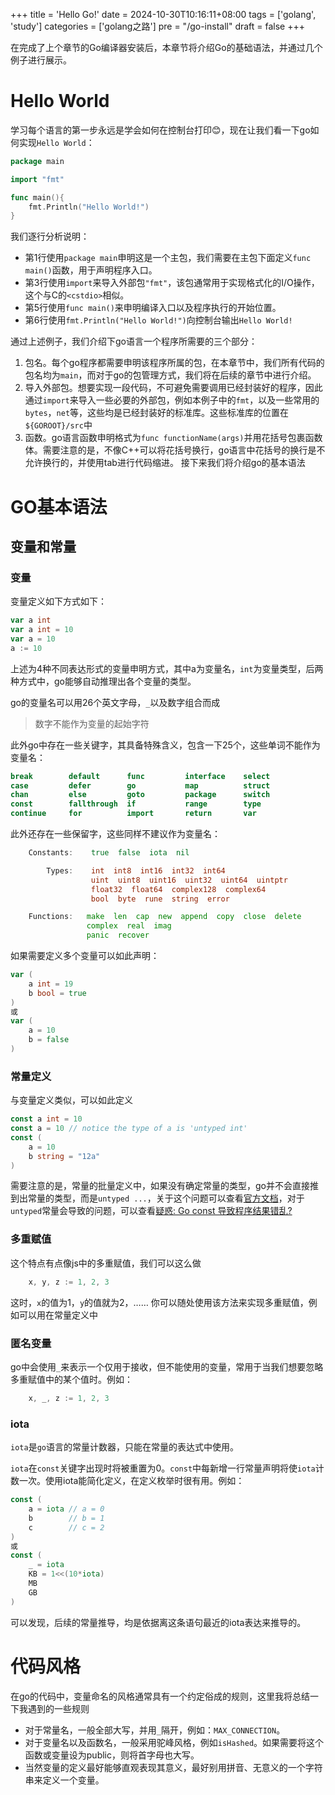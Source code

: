 +++
title = 'Hello Go!'
date = 2024-10-30T10:16:11+08:00
tags = ['golang', 'study']
categories = ['golang之路']
pre = "/go-install"
draft = false
+++

在完成了上个章节的Go编译器安装后，本章节将介绍Go的基础语法，并通过几个例子进行展示。
# Hello World
学习每个语言的第一步永远是学会如何在控制台打印😊，现在让我们看一下go如何实现`Hello World`：
```go
package main

import "fmt"

func main(){
    fmt.Println("Hello World!")
}
```
我们逐行分析说明：
- 第1行使用`package main`申明这是一个主包，我们需要在主包下面定义`func main()`函数，用于声明程序入口。
- 第3行使用`import`来导入外部包`"fmt"`，该包通常用于实现格式化的I/O操作，这个与C的`<cstdio>`相似。
- 第5行使用`func main()`来申明编译入口以及程序执行的开始位置。
- 第6行使用`fmt.Println("Hello World!")`向控制台输出`Hello World!`

通过上述例子，我们介绍下go语言一个程序所需要的三个部分：

1. 包名。每个go程序都需要申明该程序所属的包，在本章节中，我们所有代码的包名均为`main`，而对于go的包管理方式，我们将在后续的章节中进行介绍。
2. 导入外部包。想要实现一段代码，不可避免需要调用已经封装好的程序，因此通过`import`来导入一些必要的外部包，例如本例子中的`fmt`，以及一些常用的`bytes`，`net`等，这些均是已经封装好的标准库。这些标准库的位置在`${GOROOT}/src`中
3. 函数。go语言函数申明格式为`func functionName(args)`并用花括号包裹函数体。需要注意的是，不像C++可以将花括号换行，go语言中花括号的换行是不允许换行的，并使用tab进行代码缩进。
接下来我们将介绍go的基本语法
# GO基本语法
## 变量和常量
### 变量
变量定义如下方式如下：
```go
var a int
var a int = 10
var a = 10
a := 10
```
上述为4种不同表达形式的变量申明方式，其中a为变量名，`int`为变量类型，后两种方式中，go能够自动推理出各个变量的类型。

go的变量名可以用26个英文字母，`_`以及数字组合而成

> 数字不能作为变量的起始字符

此外go中存在一些关键字，其具备特殊含义，包含一下25个，这些单词不能作为变量名：
```go
break        default      func         interface    select
case         defer        go           map          struct
chan         else         goto         package      switch
const        fallthrough  if           range        type
continue     for          import       return       var
```
此外还存在一些保留字，这些同样不建议作为变量名：
```go
    Constants:    true  false  iota  nil

        Types:    int  int8  int16  int32  int64  
                  uint  uint8  uint16  uint32  uint64  uintptr
                  float32  float64  complex128  complex64
                  bool  byte  rune  string  error

    Functions:   make  len  cap  new  append  copy  close  delete
                 complex  real  imag
                 panic  recover

```
如果需要定义多个变量可以如此声明：
```go
var (
    a int = 19
    b bool = true
)
或
var (
    a = 10
    b = false
)
```
### 常量定义
与变量定义类似，可以如此定义
```go
const a int = 10
const a = 10 // notice the type of a is 'untyped int'
const (
    a = 10
    b string = "12a"
)
```
需要注意的是，常量的批量定义中，如果没有确定常量的类型，go并不会直接推到出常量的类型，而是`untyped ...`，关于这个问题可以查看[官方文档](https://go.dev/blog/constants)，对于`untyped`常量会导致的问题，可以查看[疑惑: Go const 导致程序结果错乱?](https://mp.weixin.qq.com/s/9OngnAzyKfL7Y2nAYtaxhA)
### 多重赋值
这个特点有点像js中的多重赋值，我们可以这么做
```go
    x, y, z := 1, 2, 3
```
这时，`x`的值为1，`y`的值就为2，……
你可以随处使用该方法来实现多重赋值，例如可以用在常量定义中
### 匿名变量
go中会使用`_`来表示一个仅用于接收，但不能使用的变量，常用于当我们想要忽略多重赋值中的某个值时。例如：
```go
    x, _, z := 1, 2, 3
```
### iota
`iota`是`go`语言的常量计数器，只能在常量的表达式中使用。

`iota`在`const`关键字出现时将被重置为0。`const`中每新增一行常量声明将使`iota`计数一次。使用iota能简化定义，在定义枚举时很有用。例如：
```go
const (
    a = iota // a = 0
    b        // b = 1
    c        // c = 2
)
或
const (
    _ = iota
    KB = 1<<(10*iota)
    MB
	GB
)
```
可以发现，后续的常量推导，均是依据离这条语句最近的iota表达来推导的。
# 代码风格
在go的代码中，变量命名的风格通常具有一个约定俗成的规则，这里我将总结一下我遇到的一些规则
- 对于常量名，一般全部大写，并用`_`隔开，例如：`MAX_CONNECTION`。
- 对于变量名以及函数名，一般采用驼峰风格，例如`isHashed`。如果需要将这个函数或变量设为public，则将首字母也大写。
- 当然变量的定义最好能够直观表现其意义，最好别用拼音、无意义的一个字符串来定义一个变量。
